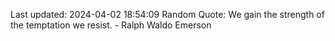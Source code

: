 Last updated: 2024-04-02 18:54:09
Random Quote: We gain the strength of the temptation we resist. - Ralph Waldo Emerson